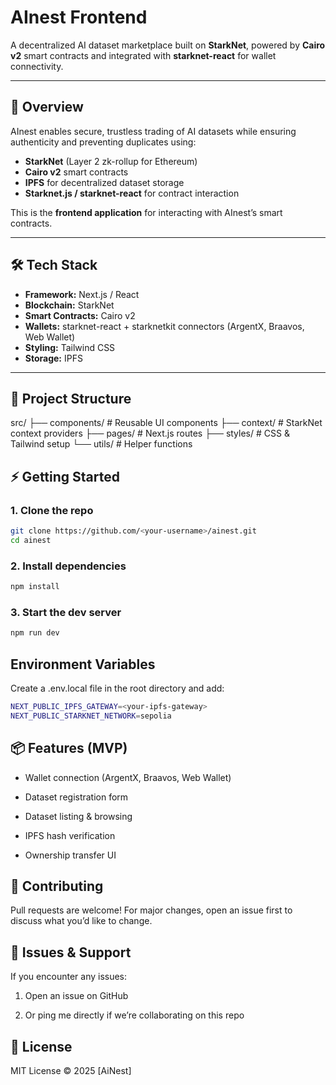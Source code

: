 # AInest Frontend

A decentralized AI dataset marketplace built on **StarkNet**, powered by **Cairo v2** smart contracts and integrated with **starknet-react** for wallet connectivity.

---

## 🚀 Overview

AInest enables secure, trustless trading of AI datasets while ensuring authenticity and preventing duplicates using:

- **StarkNet** (Layer 2 zk-rollup for Ethereum)
- **Cairo v2** smart contracts
- **IPFS** for decentralized dataset storage
- **Starknet.js / starknet-react** for contract interaction

This is the **frontend application** for interacting with AInest’s smart contracts.

---

## 🛠 Tech Stack

- **Framework:** Next.js / React
- **Blockchain:** StarkNet
- **Smart Contracts:** Cairo v2
- **Wallets:** starknet-react + starknetkit connectors (ArgentX, Braavos, Web Wallet)
- **Styling:** Tailwind CSS
- **Storage:** IPFS

---

## 📂 Project Structure

src/
├── components/ # Reusable UI components
├── context/ # StarkNet context providers
├── pages/ # Next.js routes
├── styles/ # CSS & Tailwind setup
└── utils/ # Helper functions

## ⚡ Getting Started

### 1. Clone the repo

```bash
git clone https://github.com/<your-username>/ainest.git
cd ainest
```

### 2. Install dependencies

```bash
npm install
```

### 3. Start the dev server

```bash
npm run dev
```

## Environment Variables

Create a .env.local file in the root directory and add:

```bash
NEXT_PUBLIC_IPFS_GATEWAY=<your-ipfs-gateway>
NEXT_PUBLIC_STARKNET_NETWORK=sepolia
```

## 📦 Features (MVP)

- Wallet connection (ArgentX, Braavos, Web Wallet)

- Dataset registration form

- Dataset listing & browsing

- IPFS hash verification

- Ownership transfer UI

## 🤝 Contributing

Pull requests are welcome! For major changes, open an issue first to discuss what you’d like to change.

## 🐛 Issues & Support

If you encounter any issues:

1. Open an issue on GitHub

2. Or ping me directly if we’re collaborating on this repo

## 📜 License

MIT License © 2025 [AiNest]
